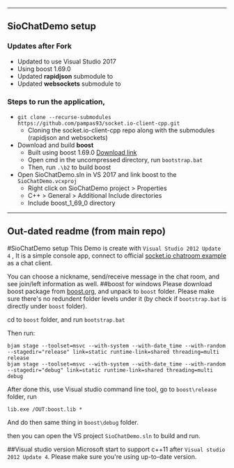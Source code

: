 
---
## SioChatDemo setup

### Updates after Fork
- Updated to use Visual Studio 2017
- Using boost 1.69.0
- Updated **rapidjson** submodule to 
- Updated **websockets** submodule to 


### Steps to run the application,
- `git clone --recurse-submodules  https://github.com/pampas93/socket.io-client-cpp.git`
  - Cloning the socket.io-client-cpp repo along with the submodules (rapidjson and websockets)
- Download and build **boost** 
  - Built using boost 1.69.0 [Download link](https://www.boost.org/users/history/version_1_69_0.html)
  - Open cmd in the uncompressed directory,  run `bootstrap.bat`
  - Then, run `.\b2` to build boost
- Open SioChatDemo.sln in VS 2017 and link boost to the `SioChatDemo.vcxproj`
  - Right click on SioChatDemo project > Properties
  - C++ > General > Additional Include directories
  - Include boost_1_69_0 directory
  

---
Out-dated readme (from main repo)
---
#SioChatDemo setup
This Demo is create with `Visual Studio 2012 Update 4` , It is a simple console app, connect to official [socket.io chatroom example](https://github.com/Automattic/socket.io/tree/master/examples/chat) as a chat client.

You can choose a nickname, send/receive message in the chat room, and see join/left information as well.
##boost for windows
Please download boost package from [boost.org](www.boost.org), and unpack to `boost` folder.
Please make sure there's no redundent folder levels under it (by check if `bootstrap.bat` is directly under `boost` folder).

cd to `boost` folder, and run `bootstrap.bat`

Then run:

 ```shell
 bjam stage --toolset=msvc --with-system --with-date_time --with-random --stagedir="release" link=static runtime-link=shared threading=multi release
 bjam stage --toolset=msvc --with-system --with-date_time --with-random --stagedir="debug" link=static runtime-link=shared threading=multi debug
 ```
After done this, use Visual studio command line tool, go to `boost\release` folder, run

```shell
lib.exe /OUT:boost.lib *
```

And do then same thing in `boost\debug` folder.

then you can open the VS project `SioChatDemo.sln` to build and run.

##Visual studio version
Microsoft start to support c++11 after `Visual studio 2012 Update 4`. Please make sure you're using up-to-date version.
